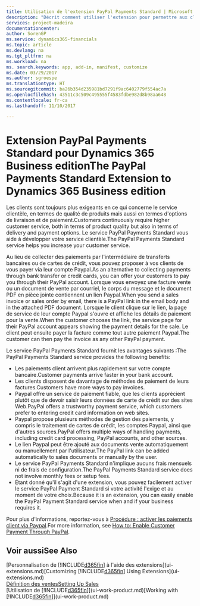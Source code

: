 ```yaml
---
title: Utilisation de l'extension PayPal Payments Standard | Microsoft Docs
description: "Décrit comment utiliser l'extension pour permettre aux clients d'effectuer des paiements avec Paypal."
services: project-madeira
documentationcenter: 
author: SorenGP
ms.service: dynamics365-financials
ms.topic: article
ms.devlang: na
ms.tgt_pltfrm: na
ms.workload: na
ms. search.keywords: app, add-in, manifest, customize
ms.date: 03/29/2017
ms.author: sgroespe
ms.translationtype: HT
ms.sourcegitcommit: ba26b354d235981bd7291f9ac6402779f554ac7a
ms.openlocfilehash: 43511c3c509c495555f4583fdbe982d8b98aa648
ms.contentlocale: fr-ca
ms.lasthandoff: 11/10/2017

---
```

# <a name="the-paypal-payments-standard-extension-to-dynamics-365-business-edition"></a><span data-ttu-id="4d54a-103">Extension PayPal Payments Standard pour Dynamics 365 Business edition</span><span class="sxs-lookup"><span data-stu-id="4d54a-103">The PayPal Payments Standard Extension to Dynamics 365 Business edition</span></span> 
<span data-ttu-id="4d54a-104">Les clients sont toujours plus exigeants en ce qui concerne le service clientèle, en termes de qualité de produits mais aussi en termes d'options de livraison et de paiement.</span><span class="sxs-lookup"><span data-stu-id="4d54a-104">Customers continuously require higher customer service, both in terms of product quality but also in terms of delivery and payment options.</span></span> <span data-ttu-id="4d54a-105">Le service PayPal Payments Standard vous aide à développer votre service clientèle.</span><span class="sxs-lookup"><span data-stu-id="4d54a-105">The PayPal Payments Standard service helps you increase your customer service.</span></span>

<span data-ttu-id="4d54a-106">Au lieu de collecter des paiements par l'intermédiaire de transferts bancaires ou de cartes de crédit, vous pouvez proposer à vos clients de vous payer via leur compte Paypal.</span><span class="sxs-lookup"><span data-stu-id="4d54a-106">As an alternative to collecting payments through bank transfer or credit cards, you can offer your customers to pay you through their PayPal account.</span></span> <span data-ttu-id="4d54a-107">Lorsque vous envoyez une facture vente ou un document de vente par courriel, le corps du message et le document PDF en pièce jointe contiennent un lien Paypal.</span><span class="sxs-lookup"><span data-stu-id="4d54a-107">When you send a sales invoice or sales order by email, there is a PayPal link in the email body and in the attached PDF document.</span></span> <span data-ttu-id="4d54a-108">Lorsque le client clique sur le lien, la page de service de leur compte Paypal s'ouvre et affiche les détails de paiement pour la vente.</span><span class="sxs-lookup"><span data-stu-id="4d54a-108">When the customer chooses the link, the service page for their PayPal account appears showing the payment details for the sale.</span></span> <span data-ttu-id="4d54a-109">Le client peut ensuite payer la facture comme tout autre paiement Paypal.</span><span class="sxs-lookup"><span data-stu-id="4d54a-109">The customer can then pay the invoice as any other PayPal payment.</span></span>

<span data-ttu-id="4d54a-110">Le service PayPal Payments Standard fournit les avantages suivants :</span><span class="sxs-lookup"><span data-stu-id="4d54a-110">The PayPal Payments Standard service provides the following benefits:</span></span>

* <span data-ttu-id="4d54a-111">Les paiements client arrivent plus rapidement sur votre compte bancaire.</span><span class="sxs-lookup"><span data-stu-id="4d54a-111">Customer payments arrive faster in your bank account.</span></span>
* <span data-ttu-id="4d54a-112">Les clients disposent de davantage de méthodes de paiement de leurs factures.</span><span class="sxs-lookup"><span data-stu-id="4d54a-112">Customers have more ways to pay invoices.</span></span>
* <span data-ttu-id="4d54a-113">Paypal offre un service de paiement fiable, que les clients apprécient plutôt que de devoir saisir leurs données de carte de crédit sur des sites Web.</span><span class="sxs-lookup"><span data-stu-id="4d54a-113">PayPal offers a trustworthy payment service, which customers prefer to entering credit card information on web sites.</span></span>
* <span data-ttu-id="4d54a-114">Paypal propose plusieurs méthodes de gestion des paiements, y compris le traitement de cartes de crédit, les comptes Paypal, ainsi que d'autres sources.</span><span class="sxs-lookup"><span data-stu-id="4d54a-114">PayPal offers multiple ways of handling payments, including credit card processing, PayPal accounts, and other sources.</span></span>
* <span data-ttu-id="4d54a-115">Le lien Paypal peut être ajouté aux documents vente automatiquement ou manuellement par l'utilisateur.</span><span class="sxs-lookup"><span data-stu-id="4d54a-115">The PayPal link can be added automatically to sales documents or manually by the user.</span></span>
* <span data-ttu-id="4d54a-116">Le service PayPal Payments Standard n'implique aucuns frais mensuels ni de frais de configuration.</span><span class="sxs-lookup"><span data-stu-id="4d54a-116">The PayPal Payments Standard service does not involve monthly fees or setup fees.</span></span>
* <span data-ttu-id="4d54a-117">Étant donné qu'il s'agit d'une extension, vous pouvez facilement activer le service PayPal Payment Standard si votre activité l'exige et au moment de votre choix.</span><span class="sxs-lookup"><span data-stu-id="4d54a-117">Because it is an extension, you can easily enable the PayPal Payment Standard service when and if your business requires it.</span></span>  

<span data-ttu-id="4d54a-118">Pour plus d'informations, reportez-vous à [Procédure : activer les paiements client via Paypal](sales-how-enable-payment-service-extensions.md).</span><span class="sxs-lookup"><span data-stu-id="4d54a-118">For more information, see [How to: Enable Customer Payment Through PayPal](sales-how-enable-payment-service-extensions.md).</span></span>

## <a name="see-also"></a><span data-ttu-id="4d54a-119">Voir aussi</span><span class="sxs-lookup"><span data-stu-id="4d54a-119">See Also</span></span>
<span data-ttu-id="4d54a-120">[Personnalisation de [!INCLUDE[d365fin](includes/d365fin_md.md)] à l'aide des extensions](ui-extensions.md)</span><span class="sxs-lookup"><span data-stu-id="4d54a-120">[Customizing [!INCLUDE[d365fin](includes/d365fin_md.md)] Using Extensions](ui-extensions.md)</span></span>  
[<span data-ttu-id="4d54a-121">Définition des ventes</span><span class="sxs-lookup"><span data-stu-id="4d54a-121">Setting Up Sales</span></span>](sales-setup-sales.md)  
<span data-ttu-id="4d54a-122">[Utilisation de [!INCLUDE[d365fin](includes/d365fin_md.md)]](ui-work-product.md)</span><span class="sxs-lookup"><span data-stu-id="4d54a-122">[Working with [!INCLUDE[d365fin](includes/d365fin_md.md)]](ui-work-product.md)</span></span>

